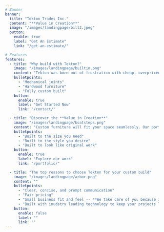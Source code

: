 ```yaml
---
# Banner
banner:
  title: "Tekton Trades Inc."
  content: "**Value in Creation**"
  image: "/images/landingpage/bill2.jpeg"
  button:
    enable: true
    label: "Get An Estimate"
    link: "/get-an-estimate/"

# Features
features:
  - title: "Why build with Tekton?"
    image: "/images/landingpage/builtin.png"
    content: "Tekton was born out of frustration with cheap, overpriced furniture. After building for my wife and doing years of research and development while in the Navy, we believe we can build you a custom piece that will last for the rest of your life."
    bulletpoints:
      - "Mechanical joints"
      - "Hardwood furniture"
      - "Fully custom built"
    button:
      enable: true
      label: "Get Started Now"
      link: "/contact/"

  - title: "Discover the **Value in Creation**"
    image: "/images/landingpage/boatsteps.png"
    content: "Custom furniture will fit your space seamlessly. Our portfolio is full of projects that elevate each space without the nagging desire that it needs to be just a little bit better."
    bulletpoints:
      - "Built to the size you need"
      - "Built to the style you desire"
      - "Built to look like original work"
    button:
      enable: true
      label: "Explore our work"
      link: "/portfolio/"

  - title: "The top reasons to choose Tekton for your custom build"
    image: "/images/landingpage/arbor.png"
    content: ""
    bulletpoints:
      - "Clear, concise, and prompt communication"
      - "Fair pricing"
      - "Small business fit and feel -- **We take care of you because it's the right thing to do**"
      - "Built with inudstry leading technology to keep your projects like new for generations"
    button:
      enable: false
      label: ""
      link: ""
---
```

